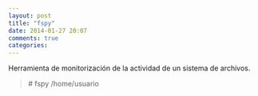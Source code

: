 ```yaml
---
layout: post
title: "fspy"
date: 2014-01-27 20:07
comments: true
categories: 
---
```

Herramienta de monitorización de la actividad de un sistema de archivos.

>\# fspy /home/usuario 

